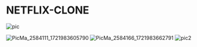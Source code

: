 
# NETFLIX-CLONE

![pic](https://github.com/user-attachments/assets/af350a80-c3c9-4b5e-b3b6-6d4cc6be4804)

![PicMa_2584111_1721983605790](https://github.com/user-attachments/assets/573ed826-3b12-430f-adce-9a069d599316)
![PicMa_2584166_1721983662791](https://github.com/user-attachments/assets/82f6509a-f36b-476e-8b40-a6e322ac18b3)
![pic2](https://github.com/user-attachments/assets/8b26fde0-a9bd-431e-bc42-1b1af25db197)

